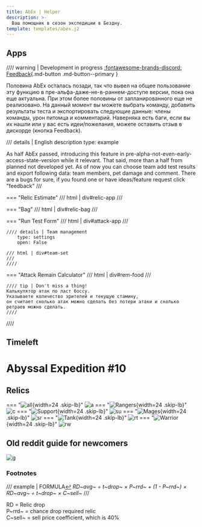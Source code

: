 ```yaml
---
title: AbEx | Helper
description: >-
  Ваш помощник в сезон экспедиции в Бездну.
template: templates/abex.j2
---
```


## Apps

//// warning | Development in progress [:fontawesome-brands-discord: Feedback](https://discord.gg/xjJavhAvv6){.md-button .md-button--primary }

Половина AbEx осталась позади, так что вывел на общее пользование эту функцию в пре-альфа-даже-не-в-раннем-доступе версии, пока она еще актуальна.
При этом более половины от запланированного еще не реализовано.
На данный момент вы можете выбрать команду, добавить результаты теста и экспортировать следующие данные: члены команды, урон питомца и комментарий.
Наверняка есть баги, если вы их нашли или у вас есть идеи/пожелания, можете оставить отзыв в дискорде (кнопка Feedback).  

/// details | English description
    type: example

As half AbEx passed, introducing this feature in pre-alpha-not-even-early-access-state-version while it relevant.
That said, more than a half from planned not developed yet.
As of now you can choose team add test results and export following data: team members, pet damage and comment.
There are a bugs for sure, if you found one or have ideas/feature request click "feedback"
///

=== "Relic Estimate"
    /// html | div#relic-app
    ///

=== "Bag"
    /// html | div#relic-bag
    ///

=== "Run Test Form"
    /// html | div#attack-app
    ///

    //// details | Team management
        type: settings
        open: False

    /// html | div#team-set
    ///
    ////

=== "Attack Remain Calculator"
    /// html | div#rem-food
    ///

    //// tip | Don't miss a thing!
    Калькулятор атак по ласт боссу.  
    Указываете количество зрителей и текущую стамину,  
    он считает сколько атак можно сделать без потери атаки и сколько ретраев можно сделать.
    ////
////

## Timeleft

<div id="main-event">
  <h1>
    Abyssal Expedition #10
  </h1>
  <div class="main-container">
    <span id="start"></span>
    <span id="silent"></span>
    <span id="left"></span>
  </div>
</div>

## Relics

=== "![all](/afk.GG/assets/icons/tree/hero_tag_all.png){width=24 .skip-lb}"
    ![a][rela]
=== "![Rangers](/afk.GG/assets/icons/tree/tree-celerity.png){width=24 .skip-lb}"
    ![c][relcel]
=== "![Support](/afk.GG/assets/icons/tree/tree-support.png){width=24 .skip-lb}"
    ![su][relsup]
=== "![Mages](/afk.GG/assets/icons/tree/tree-mage.png){width=24 .skip-lb}"
    ![sr][relsor]
=== "![Tank](/afk.GG/assets/icons/tree/tree-fort.png){width=24 .skip-lb}"
    ![rt][reltan]
=== "![Warrior ](/afk.GG/assets/icons/tree/tree-might.png){width=24 .skip-lb}"
    ![rw][relwar]

## Old reddit guide for newcomers

![g][nb]

### Footnotes

/// example | FORMULA<a id="fn1" href="#sp1">↩︎</a>
*RD~avg~ ÷ t~drop~ × P~rrd~  + (1 - P~rrd~) × RD~avg~ ÷ t~drop~ × C~sell~*
///

RD = Relic drop  
P~rrd~ = chance drop required relic  
C~sell~ = sell price coefficient, which is 40%

[nb]: https://media.discordapp.net/attachments/1128524376929742879/1128524655804825690/aenewbieguide.webp
[rela]: https://media.discordapp.net/attachments/1128524376929742879/1128524476540260444/all.jpg
[relcel]: https://media.discordapp.net/attachments/1128524376929742879/1128524477207171082/celerity.jpg
[relsup]: https://media.discordapp.net/attachments/1128524376929742879/1128524477723054220/image6.jpg
[relsor]: https://media.discordapp.net/attachments/1128524376929742879/1128524478964580503/sorc.jpg
[reltan]: https://media.discordapp.net/attachments/1128524376929742879/1128524480143179866/tanks.jpg
[relwar]: https://media.discordapp.net/attachments/1128524376929742879/1128524480642302093/war.jpg

